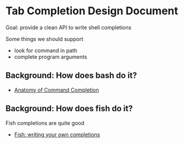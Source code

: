 
# Tab Completion Design Document

Goal: provide a clean API to write shell completions

Some things we should support
- look for command in path
- complete program arguments

## Background: How does bash do it?

- [Anatomy of Command Completion](https://hackaday.com/2018/01/19/linux-fu-custom-bash-command-completion/)

## Background: How does fish do it?

Fish completions are quite good

- [Fish: writing your own completions](https://fishshell.com/docs/current/completions.html)
